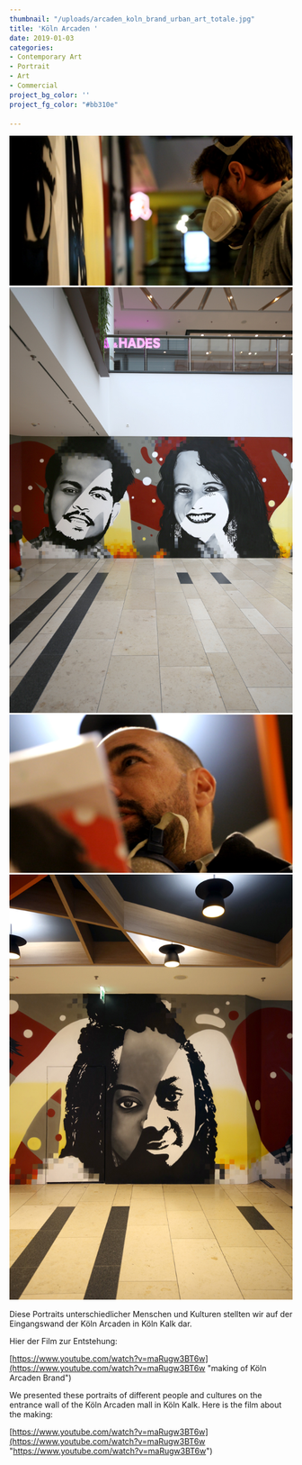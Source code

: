 ```yaml
---
thumbnail: "/uploads/arcaden_koln_brand_urban_art_totale.jpg"
title: 'Köln Arcaden '
date: 2019-01-03
categories:
- Contemporary Art
- Portrait
- Art
- Commercial
project_bg_color: ''
project_fg_color: "#bb310e"

---
```

![](/uploads/6fc3bd99-dca3-406f-98ef-984c52b30f74.jpeg)![](/uploads/brand_corporate_art_koln_arcaden_2portraits.jpg)![](/uploads/6535e98e-4e39-46fb-95c6-9908d1846c92.jpeg)![](/uploads/arcaden_koln_brand_urban_art_gisella.jpg)

Diese Portraits unterschiedlicher Menschen und Kulturen stellten wir auf der Eingangswand der Köln Arcaden in Köln Kalk dar.

Hier der Film zur Entstehung:

[https://www.youtube.com/watch?v=maRugw3BT6w](https://www.youtube.com/watch?v=maRugw3BT6w "making of Köln Arcaden Brand")

We presented these portraits of different people and cultures on the entrance wall of the Köln Arcaden mall in Köln Kalk. Here is the film about the making: 

[https://www.youtube.com/watch?v=maRugw3BT6w](https://www.youtube.com/watch?v=maRugw3BT6w "https://www.youtube.com/watch?v=maRugw3BT6w")